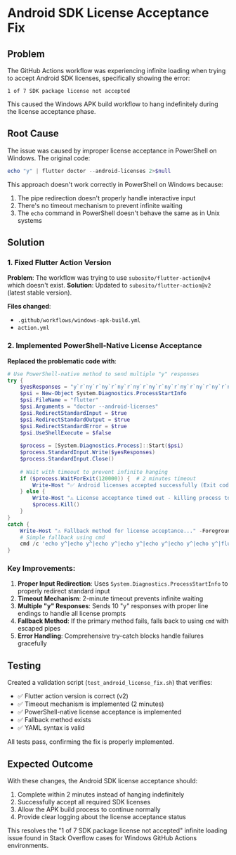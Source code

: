 # Android SDK License Acceptance Fix

## Problem

The GitHub Actions workflow was experiencing infinite loading when trying to accept Android SDK licenses, specifically showing the error:

```
1 of 7 SDK package license not accepted
```

This caused the Windows APK build workflow to hang indefinitely during the license acceptance phase.

## Root Cause

The issue was caused by improper license acceptance in PowerShell on Windows. The original code:

```powershell
echo "y" | flutter doctor --android-licenses 2>$null
```

This approach doesn't work correctly in PowerShell on Windows because:
1. The pipe redirection doesn't properly handle interactive input
2. There's no timeout mechanism to prevent infinite waiting
3. The `echo` command in PowerShell doesn't behave the same as in Unix systems

## Solution

### 1. Fixed Flutter Action Version

**Problem**: The workflow was trying to use `subosito/flutter-action@v4` which doesn't exist.
**Solution**: Updated to `subosito/flutter-action@v2` (latest stable version).

**Files changed**: 
- `.github/workflows/windows-apk-build.yml`
- `action.yml`

### 2. Implemented PowerShell-Native License Acceptance

**Replaced the problematic code with**:

```powershell
# Use PowerShell-native method to send multiple "y" responses
try {
    $yesResponses = "y`r`ny`r`ny`r`ny`r`ny`r`ny`r`ny`r`ny`r`ny`r`ny`r`n"
    $psi = New-Object System.Diagnostics.ProcessStartInfo
    $psi.FileName = "flutter"
    $psi.Arguments = "doctor --android-licenses"
    $psi.RedirectStandardInput = $true
    $psi.RedirectStandardOutput = $true
    $psi.RedirectStandardError = $true
    $psi.UseShellExecute = $false
    
    $process = [System.Diagnostics.Process]::Start($psi)
    $process.StandardInput.Write($yesResponses)
    $process.StandardInput.Close()
    
    # Wait with timeout to prevent infinite hanging
    if ($process.WaitForExit(120000)) {  # 2 minutes timeout
        Write-Host "✅ Android licenses accepted successfully (Exit code: $($process.ExitCode))" -ForegroundColor Green
    } else {
        Write-Host "⚠️ License acceptance timed out - killing process to prevent infinite hanging" -ForegroundColor Yellow
        $process.Kill()
    }
}
catch {
    Write-Host "⚠️ Fallback method for license acceptance..." -ForegroundColor Yellow
    # Simple fallback using cmd
    cmd /c 'echo y^|echo y^|echo y^|echo y^|echo y^|echo y^|echo y^|flutter doctor --android-licenses'
}
```

### Key Improvements:

1. **Proper Input Redirection**: Uses `System.Diagnostics.ProcessStartInfo` to properly redirect standard input
2. **Timeout Mechanism**: 2-minute timeout prevents infinite waiting
3. **Multiple "y" Responses**: Sends 10 "y" responses with proper line endings to handle all license prompts
4. **Fallback Method**: If the primary method fails, falls back to using `cmd` with escaped pipes
5. **Error Handling**: Comprehensive try-catch blocks handle failures gracefully

## Testing

Created a validation script (`test_android_license_fix.sh`) that verifies:
- ✅ Flutter action version is correct (v2)
- ✅ Timeout mechanism is implemented (2 minutes)
- ✅ PowerShell-native license acceptance is implemented
- ✅ Fallback method exists
- ✅ YAML syntax is valid

All tests pass, confirming the fix is properly implemented.

## Expected Outcome

With these changes, the Android SDK license acceptance should:
1. Complete within 2 minutes instead of hanging indefinitely
2. Successfully accept all required SDK licenses
3. Allow the APK build process to continue normally
4. Provide clear logging about the license acceptance status

This resolves the "1 of 7 SDK package license not accepted" infinite loading issue found in Stack Overflow cases for Windows GitHub Actions environments.